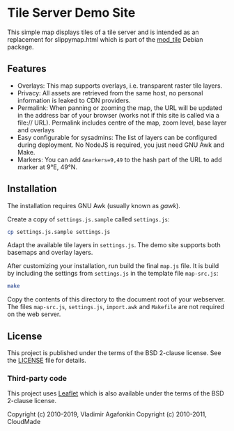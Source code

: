# Tile Server Demo Site

This simple map displays tiles of a tile server and is intended as an replacement for slippymap.html
which is part of the [mod_tile](https://github.com/openstreetmap/mod_tile) Debian package.

## Features

* Overlays: This map supports overlays, i.e. transparent raster tile layers.
* Privacy: All assets are retrieved from the same host, no personal information is leaked to CDN
  providers.
* Permalink: When panning or zooming the map, the URL will be updated in the address bar of your
  browser (works not if this site is called via a file:// URL). Permalink includes centre of the map,
  zoom level, base layer and overlays
* Easy configurable for sysadmins: The list of layers can be configured during deployment. No
  NodeJS is required, you just need GNU Awk and Make.
* Markers: You can add `&markers=9,49` to the hash part of the URL to add marker at 9°E, 49°N.

## Installation

The installation requires GNU Awk (usually known as *gawk*).

Create a copy of `settings.js.sample` called `settings.js`:

```sh
cp settings.js.sample settings.js
```

Adapt the available tile layers in `settings.js`. The demo site supports both basemaps and overlay
layers.

After customizing your installation, run build the final `map.js` file. It is build by including
the settings from `settings.js` in the template file `map-src.js`:

```sh
make
```

Copy the contents of this directory to the document root of your webserver. The files `map-src.js`,
`settings.js`, `import.awk` and `Makefile` are not required on the web server.

## License

This project is published under the terms of the BSD 2-clause license.
See the [LICENSE](LICENSE) file for details.

### Third-party code

This project uses [Leaflet](https://leafletjs.com) which is also available under the terms of the
BSD 2-clause license.

Copyright (c) 2010-2019, Vladimir Agafonkin
Copyright (c) 2010-2011, CloudMade
